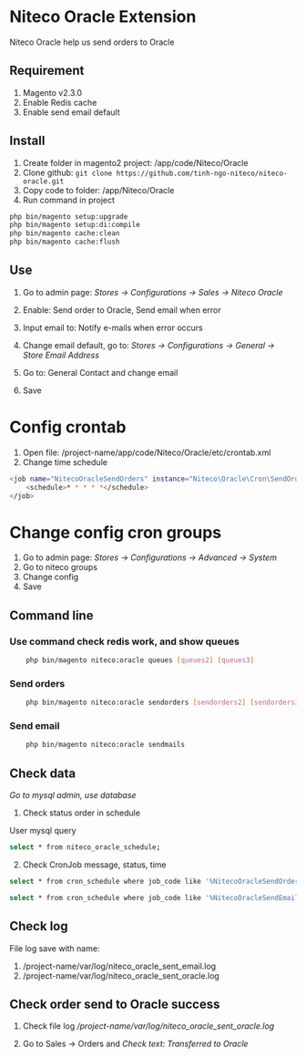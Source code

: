 # Niteco Oracle Extension

Niteco Oracle help us send orders to Oracle 

## Requirement
1. Magento v2.3.0
1. Enable Redis cache
2. Enable send email default
## Install

1. Create folder in magento2 project: /app/code/Niteco/Oracle
2. Clone github: `git clone https://github.com/tinh-ngo-niteco/niteco-oracle.git`
3. Copy code to folder: /app/Niteco/Oracle
4. Run command in project
```bash
php bin/magento setup:upgrade
php bin/magento setup:di:compile
php bin/magento cache:clean
php bin/magento cache:flush
```

## Use

1. Go to admin page: *Stores -> Configurations -> Sales -> Niteco Oracle*
2. Enable: Send order to Oracle, Send email when error
3. Input email to: Notify e-mails when error occurs

4. Change email default, go to: *Stores -> Configurations -> General -> Store Email Address*
5. Go to: General Contact and change email
6. Save

# Config crontab

1. Open file: /project-name/app/code/Niteco/Oracle/etc/crontab.xml
2. Change time schedule
```bash
<job name="NitecoOracleSendOrders" instance="Niteco\Oracle\Cron\SendOrders" method="execute">
    <schedule>* * * * *</schedule>
</job>
```

# Change config cron groups

1. Go to admin page: *Stores -> Configurations -> Advanced -> System*
2. Go to niteco groups
3. Change config
4. Save 

## Command line
### Use command check redis work, and show queues
```bash
    php bin/magento niteco:oracle queues [queues2] [queues3]
```
### Send orders
```bash
    php bin/magento niteco:oracle sendorders [sendorders2] [sendorders3]
```
### Send email
```bash
    php bin/magento niteco:oracle sendmails
```

## Check data

*Go to mysql admin, use database*

1. Check status order in schedule

User mysql query
```bash
select * from niteco_oracle_schedule;
```

2. Check CronJob message, status, time

```bash
select * from cron_schedule where job_code like '%NitecoOracleSendOrders%';

select * from cron_schedule where job_code like '%NitecoOracleSendEmail%';
```

## Check log
File log save with name: 
1. /project-name/var/log/niteco_oracle_sent_email.log
2. /project-name/var/log/niteco_oracle_sent_oracle.log

## Check order send to Oracle success

1. Check file log
*/project-name/var/log/niteco_oracle_sent_oracle.log*

2. Go to Sales -> Orders and 
*Check text: Transferred to Oracle*





